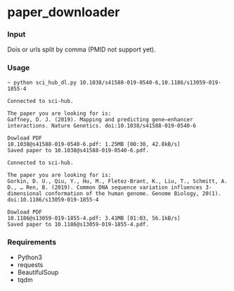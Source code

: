 # paper_downloader

### Input

Dois or urls split by comma (PMID not support yet).

### Usage

```shell
~ python sci_hub_dl.py 10.1038/s41588-019-0540-6,10.1186/s13059-019-1855-4

Connected to sci-hub.

The paper you are looking for is:
Gaffney, D. J. (2019). Mapping and predicting gene–enhancer interactions. Nature Genetics. doi:10.1038/s41588-019-0540-6 

Dowload PDF
10.1038@s41588-019-0540-6.pdf: 1.25MB [00:30, 42.8kB/s]                                        
Saved paper to 10.1038@s41588-019-0540-6.pdf.

Connected to sci-hub.

The paper you are looking for is:
Gorkin, D. U., Qiu, Y., Hu, M., Fletez-Brant, K., Liu, T., Schmitt, A. D., … Ren, B. (2019). Common DNA sequence variation influences 3-dimensional conformation of the human genome. Genome Biology, 20(1). doi:10.1186/s13059-019-1855-4 

Dowload PDF
10.1186@s13059-019-1855-4.pdf: 3.41MB [01:03, 56.1kB/s]                                        
Saved paper to 10.1186@s13059-019-1855-4.pdf.
```

### Requirements

- Python3
- requests
- BeautifulSoup
- tqdm